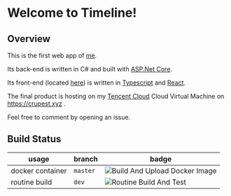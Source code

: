 # Welcome to Timeline!

## Overview

This is the first web app of [me](https://github.com/crupest).

Its back-end is written in C# and built with [ASP.Net Core](https://github.com/dotnet/aspnetcore).

Its front-end (located [here](https://github.com/crupest/Timeline/tree/dev/Timeline/ClientApp)) is written in [Typescript](https://www.typescriptlang.org/) and [React](https://reactjs.org/).

The final product is hosting on my [Tencent Cloud](https://cloud.tencent.com/) Cloud Virtual Machine on https://crupest.xyz .

Feel free to comment by opening an issue.

## Build Status

| usage            | branch   | badge                                                                                                                           |
| ---------------- | -------- | ------------------------------------------------------------------------------------------------------------------------------- |
| docker container | `master` | ![Build And Upload Docker Image](https://github.com/crupest/Timeline/workflows/Build%20And%20Upload%20Docker%20Image/badge.svg) |
| routine build    | `dev`    | ![Routine Build And Test](https://github.com/crupest/Timeline/workflows/Routine%20Build%20And%20Test/badge.svg)                 |
